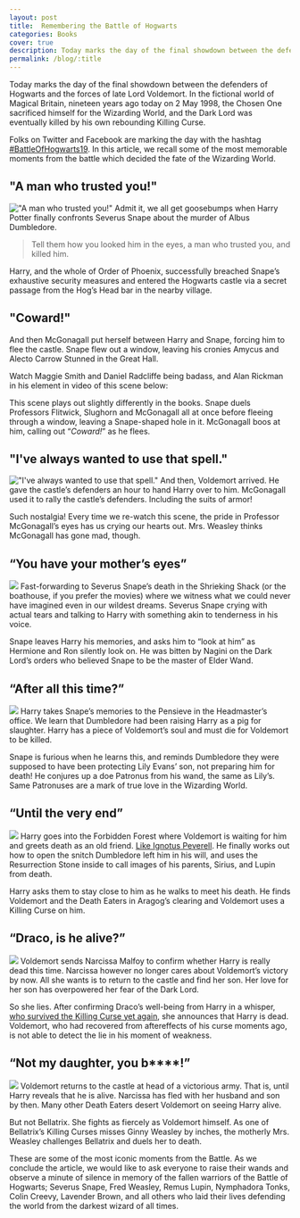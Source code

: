 ```yaml
---
layout: post
title:  Remembering the Battle of Hogwarts
categories: Books
cover: true
description: Today marks the day of the final showdown between the defenders of Hogwarts and the forces of late Lord Voldemort. In the fictional world of Magical Britain, nineteen years ago today on 2 May 1998, the Chosen One sacrificed himself for the Wizarding World, and the Dark Lord was eventually killed by his own rebounding Killing Curse.
permalink: /blog/:title
---
```


Today marks the day of the final showdown between the defenders of Hogwarts and the forces of late Lord Voldemort. In the fictional world of Magical Britain, nineteen years ago today on 2 May 1998, the Chosen One sacrificed himself for the Wizarding World, and the Dark Lord was eventually killed by his own rebounding Killing Curse.

Folks on Twitter and Facebook are marking the day with the hashtag [#BattleOfHogwarts19](https://twitter.com/search?q=%23BattleOfHogwarts19&src=typd). In this article, we recall some of the most memorable moments from the battle which decided the fate of the Wizarding World.

## "A man who trusted you!"
!["A man who trusted you!"](/assets/images/blog/remembering-the-battle-of-hogwarts/1.jpg)
Admit it, we all get goosebumps when Harry Potter finally confronts Severus Snape about the murder of Albus Dumbledore.

> Tell them how you looked him in the eyes, a man who trusted you, and killed him.

Harry, and the whole of Order of Phoenix, successfully breached Snape’s exhaustive security measures and entered the Hogwarts castle via a secret passage from the Hog’s Head bar in the nearby village.

## "Coward!"
And then McGonagall put herself between Harry and Snape, forcing him to flee the castle. Snape flew out a window, leaving his cronies Amycus and Alecto Carrow Stunned in the Great Hall.

Watch Maggie Smith and Daniel Radcliffe being badass, and Alan Rickman in his element in video of this scene below:

This scene plays out slightly differently in the books. Snape duels Professors Flitwick, Slughorn and McGonagall all at once before fleeing through a window, leaving a Snape-shaped hole in it. McGonagall boos at him, calling out “_Coward!_” as he flees.

## "I've always wanted to use that spell."
!["I've always wanted to use that spell."](/assets/images/blog/remembering-the-battle-of-hogwarts/3.jpg)
And then, Voldemort arrived. He gave the castle’s defenders an hour to hand Harry over to him. McGonagall used it to rally the castle’s defenders. Including the suits of armor!

Such nostalgia! Every time we re-watch this scene, the pride in Professor McGonagall’s eyes has us crying our hearts out. Mrs. Weasley thinks McGonagall has gone mad, though.

## “You have your mother’s eyes”
![](/assets/images/blog/remembering-the-battle-of-hogwarts/4.jpg)
Fast-forwarding to Severus Snape’s death in the Shrieking Shack (or the boathouse, if you prefer the movies) where we witness what we could never have imagined even in our wildest dreams. Severus Snape crying with actual tears and talking to Harry with something akin to tenderness in his voice.

Snape leaves Harry his memories, and asks him to “look at him” as Hermione and Ron silently look on. He was bitten by Nagini on the Dark Lord’s orders who believed Snape to be the master of Elder Wand.

## “After all this time?”
![](/assets/images/blog/remembering-the-battle-of-hogwarts/5.jpg)
Harry takes Snape’s memories to the Pensieve in the Headmaster’s office. We learn that Dumbledore had been raising Harry as a pig for slaughter. Harry has a piece of Voldemort’s soul and must die for Voldemort to be killed.

Snape is furious when he learns this, and reminds Dumbledore they were supposed to have been protecting Lily Evans’ son, not preparing him for death! He conjures up a doe Patronus from his wand, the same as Lily’s. Same Patronuses are a mark of true love in the Wizarding World.

## “Until the very end”
![](/assets/images/blog/remembering-the-battle-of-hogwarts/6.jpg)
Harry goes into the Forbidden Forest where Voldemort is waiting for him and greets death as an old friend. [Like Ignotus Peverell](http://www.telegraph.co.uk/culture/harry-potter/11882434/JK-Rowling-explains-how-Harry-Potter-got-his-Invisibility-Cloak.html). He finally works out how to open the snitch Dumbledore left him in his will, and uses the Resurrection Stone inside to call images of his parents, Sirius, and Lupin from death.

Harry asks them to stay close to him as he walks to meet his death. He finds Voldemort and the Death Eaters in Aragog’s clearing and Voldemort uses a Killing Curse on him.

## “Draco, is he alive?”
![](/assets/images/blog/remembering-the-battle-of-hogwarts/7.jpg)
Voldemort sends Narcissa Malfoy to confirm whether Harry is really dead this time. Narcissa however no longer cares about Voldemort’s victory by now. All she wants is to return to the castle and find her son. Her love for her son has overpowered her fear of the Dark Lord.

So she lies. After confirming Draco’s well-being from Harry in a whisper, [who survived the Killing Curse yet again](https://www.quora.com/At-the-end-of-Deathly-Hallows-if-Harry-was-a-horcrux-how-could-he-survive-Voldemort-attacking-him-with-the-Avada-Kedavra-curse-in-the-forest), she announces that Harry is dead. Voldemort, who had recovered from aftereffects of his curse moments ago, is not able to detect the lie in his moment of weakness.

## “Not my daughter, you b****!”
![](/assets/images/blog/remembering-the-battle-of-hogwarts/8.jpg)
Voldemort returns to the castle at head of a victorious army. That is, until Harry reveals that he is alive. Narcissa has fled with her husband and son by then. Many other Death Eaters desert Voldemort on seeing Harry alive.

But not Bellatrix. She fights as fiercely as Voldemort himself. As one of Bellatrix’s Killing Curses misses Ginny Weasley by inches, the motherly Mrs. Weasley challenges Bellatrix and duels her to death.

These are some of the most iconic moments from the Battle. As we conclude the article, we would like to ask everyone to raise their wands and observe a minute of silence in memory of the fallen warriors of the Battle of Hogwarts; Severus Snape, Fred Weasley, Remus Lupin, Nymphadora Tonks, Colin Creevy, Lavender Brown, and all others who laid their lives defending the world from the darkest wizard of all times.
